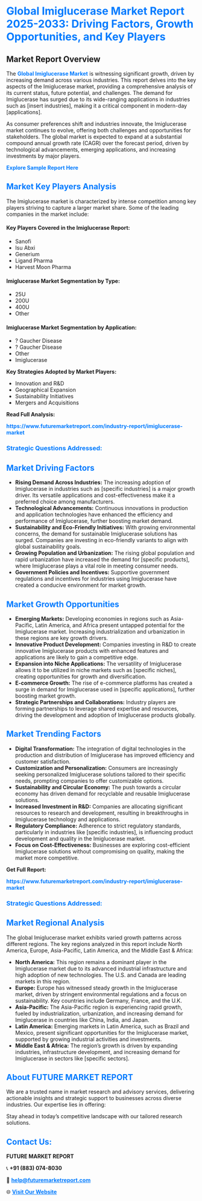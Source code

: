 <h1 style="color: #007BFF;">Global Imiglucerase Market Report 2025-2033: Driving Factors, Growth Opportunities, and Key Players</h1>

<section id="overview">
<h2>Market Report Overview</h2>
<p>The <a href="https://www.futuremarketreport.com/industry-report/imiglucerase-market" style="color: #007BFF; text-decoration: none;"><strong>Global Imiglucerase Market</strong></a> is witnessing significant growth, driven by increasing demand across various industries. This report delves into the key aspects of the Imiglucerase market, providing a comprehensive analysis of its current status, future potential, and challenges. The demand for Imiglucerase has surged due to its wide-ranging applications in industries such as [insert industries], making it a critical component in modern-day [applications].</p>
<p>As consumer preferences shift and industries innovate, the Imiglucerase market continues to evolve, offering both challenges and opportunities for stakeholders. The global market is expected to expand at a substantial compound annual growth rate (CAGR) over the forecast period, driven by technological advancements, emerging applications, and increasing investments by major players.</p>
</section>

<section id="overview">
<p><a href="https://www.futuremarketreport.com/request-sample/reportId=125469" style="color: #007BFF; text-decoration: none;"><strong>Explore Sample Report Here</strong></a></p>
</section>

<section id="key-players">
<h2 style="color: #007BFF;">Market Key Players Analysis</h2>
<p>The Imiglucerase market is characterized by intense competition among key players striving to capture a larger market share. Some of the leading companies in the market include:</p>
<h4>Key Players Covered in the Imiglucerase Report:</h4>
<ul><li>Sanofi</li><li>Isu Abxi</li><li>Generium</li><li>Ligand Pharma</li><li>Harvest Moon Pharma</li></ul>
<h4>Imiglucerase Market Segmentation by Type:</h4>
<ul><li>25U</li><li>200U</li><li>400U</li><li>Other</li></ul>

<h4>Imiglucerase Market Segmentation by Application:</h4>
<ul><li>? Gaucher Disease</li><li>? Gaucher Disease</li><li>Other</li><li>Imiglucerase</li></ul>
<p><strong>Key Strategies Adopted by Market Players:</strong></p>
<ul>
<li>Innovation and R&D</li>
<li>Geographical Expansion</li>
<li>Sustainability Initiatives</li>
<li>Mergers and Acquisitions</li>
</ul>
</section>

<section>
<p><strong>Read Full Analysis: </strong></p><a href="https://www.futuremarketreport.com/industry-report/imiglucerase-market" style="color: #007BFF; text-decoration: none;"><strong>https://www.futuremarketreport.com/industry-report/imiglucerase-market</strong></a>
<h3 style="color: #007BFF;">Strategic Questions Addressed:</h3>
</section>

<section id="driving-factors">
<h2 style="color: #007BFF;">Market Driving Factors</h2>
<ul>
<li><strong>Rising Demand Across Industries:</strong> The increasing adoption of Imiglucerase in industries such as [specific industries] is a major growth driver. Its versatile applications and cost-effectiveness make it a preferred choice among manufacturers.</li>
<li><strong>Technological Advancements:</strong> Continuous innovations in production and application technologies have enhanced the efficiency and performance of Imiglucerase, further boosting market demand.</li>
<li><strong>Sustainability and Eco-Friendly Initiatives:</strong> With growing environmental concerns, the demand for sustainable Imiglucerase solutions has surged. Companies are investing in eco-friendly variants to align with global sustainability goals.</li>
<li><strong>Growing Population and Urbanization:</strong> The rising global population and rapid urbanization have increased the demand for [specific products], where Imiglucerase plays a vital role in meeting consumer needs.</li>
<li><strong>Government Policies and Incentives:</strong> Supportive government regulations and incentives for industries using Imiglucerase have created a conducive environment for market growth.</li>
</ul>
</section>

<section id="growth-opportunities">
<h2 style="color: #007BFF;">Market Growth Opportunities</h2>
<ul>
<li><strong>Emerging Markets:</strong> Developing economies in regions such as Asia-Pacific, Latin America, and Africa present untapped potential for the Imiglucerase market. Increasing industrialization and urbanization in these regions are key growth drivers.</li>
<li><strong>Innovative Product Development:</strong> Companies investing in R&D to create innovative Imiglucerase products with enhanced features and applications are likely to gain a competitive edge.</li>
<li><strong>Expansion into Niche Applications:</strong> The versatility of Imiglucerase allows it to be utilized in niche markets such as [specific niches], creating opportunities for growth and diversification.</li>
<li><strong>E-commerce Growth:</strong> The rise of e-commerce platforms has created a surge in demand for Imiglucerase used in [specific applications], further boosting market growth.</li>
<li><strong>Strategic Partnerships and Collaborations:</strong> Industry players are forming partnerships to leverage shared expertise and resources, driving the development and adoption of Imiglucerase products globally.</li>
</ul>
</section>

<section id="trending-factors">
<h2 style="color: #007BFF;">Market Trending Factors</h2>
<ul>
<li><strong>Digital Transformation:</strong> The integration of digital technologies in the production and distribution of Imiglucerase has improved efficiency and customer satisfaction.</li>
<li><strong>Customization and Personalization:</strong> Consumers are increasingly seeking personalized Imiglucerase solutions tailored to their specific needs, prompting companies to offer customizable options.</li>
<li><strong>Sustainability and Circular Economy:</strong> The push towards a circular economy has driven demand for recyclable and reusable Imiglucerase solutions.</li>
<li><strong>Increased Investment in R&D:</strong> Companies are allocating significant resources to research and development, resulting in breakthroughs in Imiglucerase technology and applications.</li>
<li><strong>Regulatory Compliance:</strong> Adherence to strict regulatory standards, particularly in industries like [specific industries], is influencing product development and quality in the Imiglucerase market.</li>
<li><strong>Focus on Cost-Effectiveness:</strong> Businesses are exploring cost-efficient Imiglucerase solutions without compromising on quality, making the market more competitive.</li>
</ul>
</section>

<section>
<p><strong>Get Full Report: </strong></p><a href="https://www.futuremarketreport.com/industry-report/imiglucerase-market" style="color: #007BFF; text-decoration: none;"><strong>https://www.futuremarketreport.com/industry-report/imiglucerase-market</strong></a>
<h3 style="color: #007BFF;">Strategic Questions Addressed:</h3>
</section>


<section id="regional-analysis">
<h2 style="color: #007BFF;">Market Regional Analysis</h2>
<p>The global Imiglucerase market exhibits varied growth patterns across different regions. The key regions analyzed in this report include North America, Europe, Asia-Pacific, Latin America, and the Middle East & Africa:</p>
<ul>
<li><strong>North America:</strong> This region remains a dominant player in the Imiglucerase market due to its advanced industrial infrastructure and high adoption of new technologies. The U.S. and Canada are leading markets in this region.</li>
<li><strong>Europe:</strong> Europe has witnessed steady growth in the Imiglucerase market, driven by stringent environmental regulations and a focus on sustainability. Key countries include Germany, France, and the U.K.</li>
<li><strong>Asia-Pacific:</strong> The Asia-Pacific region is experiencing rapid growth, fueled by industrialization, urbanization, and increasing demand for Imiglucerase in countries like China, India, and Japan.</li>
<li><strong>Latin America:</strong> Emerging markets in Latin America, such as Brazil and Mexico, present significant opportunities for the Imiglucerase market, supported by growing industrial activities and investments.</li>
<li><strong>Middle East & Africa:</strong> The region’s growth is driven by expanding industries, infrastructure development, and increasing demand for Imiglucerase in sectors like [specific sectors].</li>
</ul>
</section>

<footer>
<h2 style="color: #007BFF;">About FUTURE MARKET REPORT</h2>
<p>We are a trusted name in market research and advisory services, delivering actionable insights and strategic support to businesses across diverse industries. Our expertise lies in offering:</p>

<p>Stay ahead in today’s competitive landscape with our tailored research solutions.</p>

<h2 style="color: #007BFF;">Contact Us:</h2>
<p><strong>FUTURE MARKET REPORT</strong></p>
<p>📞 <strong>+91 (883) 074-8030</strong></p>
<p>📧 <strong><a href="mailto:help@futuremarketreport.com" style="color: #007BFF;">help@futuremarketreport.com</a></strong></p>
<p>🌐 <strong><a href="https://www.futuremarketreport.com/" style="color: #007BFF;">Visit Our Website</a></strong></p>
</footer>